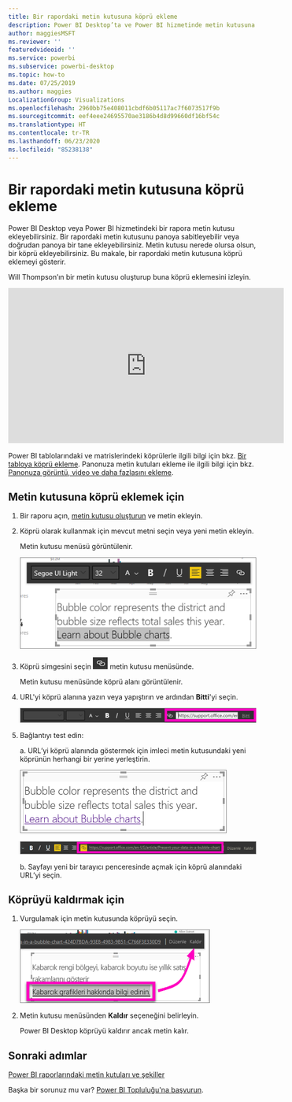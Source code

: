 ```yaml
---
title: Bir rapordaki metin kutusuna köprü ekleme
description: Power BI Desktop’ta ve Power BI hizmetinde metin kutusuna köprü ekleme
author: maggiesMSFT
ms.reviewer: ''
featuredvideoid: ''
ms.service: powerbi
ms.subservice: powerbi-desktop
ms.topic: how-to
ms.date: 07/25/2019
ms.author: maggies
LocalizationGroup: Visualizations
ms.openlocfilehash: 2960bb75e408011cbdf6b05117ac7f6073517f9b
ms.sourcegitcommit: eef4eee24695570ae3186b4d8d99660df16bf54c
ms.translationtype: HT
ms.contentlocale: tr-TR
ms.lasthandoff: 06/23/2020
ms.locfileid: "85238138"
---
```

# <a name="add-a-hyperlink-to-a-text-box-in-a-report"></a>Bir rapordaki metin kutusuna köprü ekleme
Power BI Desktop veya Power BI hizmetindeki bir rapora metin kutusu ekleyebilirsiniz. Bir rapordaki metin kutusunu panoya sabitleyebilir veya doğrudan panoya bir tane ekleyebilirsiniz. Metin kutusu nerede olursa olsun, bir köprü ekleyebilirsiniz. Bu makale, bir rapordaki metin kutusuna köprü eklemeyi gösterir. 


Will Thompson’ın bir metin kutusu oluşturup buna köprü eklemesini izleyin. 

<iframe width="560" height="315" src="https://www.youtube.com/embed/_3q6VEBhGew#t=0m55s" frameborder="0" allowfullscreen></iframe>

Power BI tablolarındaki ve matrislerindeki köprülerle ilgili bilgi için bkz. [Bir tabloya köprü ekleme](power-bi-hyperlinks-in-tables.md). Panonuza metin kutuları ekleme ile ilgili bilgi için bkz. [Panonuza görüntü, video ve daha fazlasını ekleme](service-dashboard-add-widget.md). 

## <a name="to-add-a-hyperlink-to-a-text-box"></a>Metin kutusuna köprü eklemek için
1. Bir raporu açın, [metin kutusu oluşturun](power-bi-reports-add-text-and-shapes.md) ve metin ekleyin. 
2. Köprü olarak kullanmak için mevcut metni seçin veya yeni metin ekleyin. 

   Metin kutusu menüsü görüntülenir.
   
   ![Metin kutusundaki metni seçin](media/service-add-hyperlink-to-text-box/power-bi-hyperlink-new.png)
3. Köprü simgesini seçin ![Köprü simgesi](media/service-add-hyperlink-to-text-box/power-bi-hyperlink-icon.png) metin kutusu menüsünde.

   Metin kutusu menüsünde köprü alanı görüntülenir.

4. URL'yi köprü alanına yazın veya yapıştırın ve ardından **Bitti**'yi seçin.
   
   ![URL'yi köprü alanına yazın veya yapıştırın](media/service-add-hyperlink-to-text-box/power-bi-add-link.png)
5. Bağlantıyı test edin:  

   a. URL’yi köprü alanında göstermek için imleci metin kutusundaki yeni köprünün herhangi bir yerine yerleştirin.  
     
      ![Metin kutusundaki köprü](media/service-add-hyperlink-to-text-box/power-bi-test-link.png)
   
      ![Köprü alanındaki URL](media/service-add-hyperlink-to-text-box/power-bi-hyperlink-edit.png)

   b. Sayfayı yeni bir tarayıcı penceresinde açmak için köprü alanındaki URL’yi seçin.

## <a name="to-remove-the-hyperlink"></a>Köprüyü kaldırmak için
1. Vurgulamak için metin kutusunda köprüyü seçin.
   
     ![Köprüyü kaldırma](media/service-add-hyperlink-to-text-box/power-bi-hyperlink-remove.png)
2. Metin kutusu menüsünden **Kaldır** seçeneğini belirleyin. 

   Power BI Desktop köprüyü kaldırır ancak metin kalır.

## <a name="next-steps"></a>Sonraki adımlar
[Power BI raporlarındaki metin kutuları ve şekiller](power-bi-reports-add-text-and-shapes.md)

Başka bir sorunuz mu var? [Power BI Topluluğu'na başvurun](https://community.powerbi.com/).

